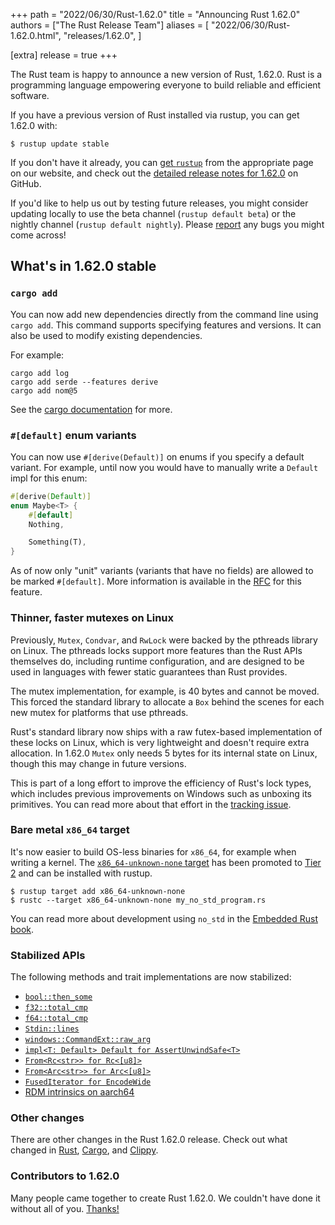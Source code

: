 +++
path = "2022/06/30/Rust-1.62.0"
title = "Announcing Rust 1.62.0"
authors = ["The Rust Release Team"]
aliases = [
    "2022/06/30/Rust-1.62.0.html",
    "releases/1.62.0",
]

[extra]
release = true
+++

The Rust team is happy to announce a new version of Rust, 1.62.0. Rust is a programming language
empowering everyone to build reliable and efficient software.

If you have a previous version of Rust installed via rustup, you can get 1.62.0 with:

```
$ rustup update stable
```

If you don't have it already, you can [get `rustup`][install]
from the appropriate page on our website, and check out the
[detailed release notes for 1.62.0][notes] on GitHub.

If you'd like to help us out by testing future releases, you might consider updating locally to use
the beta channel (`rustup default beta`) or the nightly channel (`rustup default nightly`).
Please [report] any bugs you might come across!

[install]: https://www.rust-lang.org/install.html
[notes]: https://github.com/rust-lang/rust/blob/master/RELEASES.md#version-1620-2022-06-30
[report]: https://github.com/rust-lang/rust/issues/new/choose

## What's in 1.62.0 stable

### `cargo add`

You can now add new dependencies directly from the command line using `cargo add`. This command supports specifying features and versions. It can also be used to modify existing dependencies.

For example:

```
cargo add log
cargo add serde --features derive
cargo add nom@5
```

See the [cargo documentation](https://doc.rust-lang.org/nightly/cargo/commands/cargo-add.html) for more.

### `#[default]` enum variants

You can now use `#[derive(Default)]` on enums if you specify a default variant. For example, until now you would have to manually write a `Default` impl for this enum:


```rust
#[derive(Default)]
enum Maybe<T> {
    #[default]
    Nothing,

    Something(T),
}
```

As of now only "unit" variants (variants that have no fields) are allowed to be marked `#[default]`. More information is available in the [RFC](https://rust-lang.github.io/rfcs/3107-derive-default-enum.html) for this feature.

### Thinner, faster mutexes on Linux

Previously, `Mutex`, `Condvar`, and `RwLock` were backed by the pthreads library on Linux. The pthreads locks support more features than the Rust APIs themselves do, including runtime configuration, and are designed to be used in languages with fewer static guarantees than Rust provides.

The mutex implementation, for example, is 40 bytes and cannot be moved. This forced the standard library to allocate a `Box` behind the scenes for each new mutex for platforms that use pthreads.

Rust's standard library now ships with a raw futex-based implementation of these locks on Linux, which is very lightweight and doesn't require extra allocation. In 1.62.0 `Mutex` only needs 5 bytes for its internal state on Linux, though this may change in future versions.

This is part of a long effort to improve the efficiency of Rust's lock types, which includes previous improvements on Windows such as unboxing its primitives. You can read more about that effort in the [tracking issue](https://github.com/rust-lang/rust/issues/93740).

### Bare metal `x86_64` target

It's now easier to build OS-less binaries for `x86_64`, for example when writing a kernel. The [`x86_64-unknown-none` target](https://doc.rust-lang.org/beta/rustc/platform-support/x86_64-unknown-none.html) has been promoted to [Tier 2](https://doc.rust-lang.org/rustc/platform-support.html#tier-2) and can be installed with rustup.

```
$ rustup target add x86_64-unknown-none
$ rustc --target x86_64-unknown-none my_no_std_program.rs
```

You can read more about development using `no_std` in the [Embedded Rust book](https://docs.rust-embedded.org/book/intro/no-std.html).

### Stabilized APIs

The following methods and trait implementations are now stabilized:

- [`bool::then_some`]
- [`f32::total_cmp`]
- [`f64::total_cmp`]
- [`Stdin::lines`]
- [`windows::CommandExt::raw_arg`]
- [`impl<T: Default> Default for AssertUnwindSafe<T>`]
- [`From<Rc<str>> for Rc<[u8]>`][rc-u8-from-str]
- [`From<Arc<str>> for Arc<[u8]>`][arc-u8-from-str]
- [`FusedIterator for EncodeWide`]
- [RDM intrinsics on aarch64][stdarch/1285]

### Other changes

There are other changes in the Rust 1.62.0 release. Check out what changed in
[Rust](https://github.com/rust-lang/rust/blob/stable/RELEASES.md#version-1620-2022-06-30),
[Cargo](https://doc.rust-lang.org/nightly/cargo/CHANGELOG.html#cargo-162-2022-06-30),
and [Clippy](https://github.com/rust-lang/rust-clippy/blob/master/CHANGELOG.md#rust-162).

### Contributors to 1.62.0

Many people came together to create Rust 1.62.0.
We couldn't have done it without all of you.
[Thanks!](https://thanks.rust-lang.org/rust/1.62.0/)

[`bool::then_some`]: https://doc.rust-lang.org/stable/std/primitive.bool.html#method.then_some
[`f32::total_cmp`]: https://doc.rust-lang.org/stable/std/primitive.f32.html#method.total_cmp
[`f64::total_cmp`]: https://doc.rust-lang.org/stable/std/primitive.f64.html#method.total_cmp
[`Stdin::lines`]: https://doc.rust-lang.org/stable/std/io/struct.Stdin.html#method.lines
[`impl<T: Default> Default for AssertUnwindSafe<T>`]: https://doc.rust-lang.org/stable/std/panic/struct.AssertUnwindSafe.html#impl-Default
[rc-u8-from-str]: https://doc.rust-lang.org/stable/std/rc/struct.Rc.html#impl-From%3CRc%3Cstr%3E%3E
[arc-u8-from-str]: https://doc.rust-lang.org/stable/std/sync/struct.Arc.html#impl-From%3CArc%3Cstr%3E%3E
[stdarch/1285]: https://github.com/rust-lang/stdarch/pull/1285
[`windows::CommandExt::raw_arg`]: https://doc.rust-lang.org/stable/std/os/windows/process/trait.CommandExt.html#tymethod.raw_arg
[`FusedIterator for EncodeWide`]: https://doc.rust-lang.org/stable/std/os/windows/ffi/struct.EncodeWide.html#impl-FusedIterator
